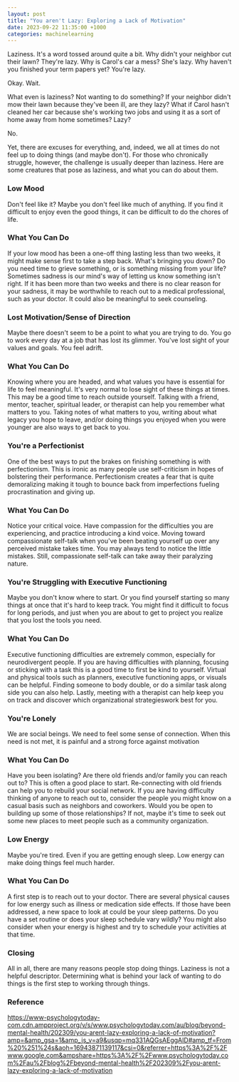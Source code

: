 ```yaml
---
layout: post
title: "You aren't Lazy: Exploring a Lack of Motivation"
date: 2023-09-22 11:35:00 +1000
categories: machinelearning 
---
```


Laziness. It's a word tossed around quite a bit. Why didn't your neighbor cut their lawn? They're lazy. Why is Carol's car a mess? She's lazy. Why haven't you finished your term papers yet? You're lazy.

Okay. Wait.

What even is laziness? Not wanting to do something? If your neighbor didn't mow their lawn because they've been ill, are they lazy? What if Carol hasn't cleaned her car because she's working two jobs and using it as a sort of home away from home sometimes? Lazy?

No.

Yet, there are excuses for everything, and, indeed, we all at times do not feel up to doing things (and maybe don't). For those who chronically struggle, however, the challenge is usually deeper than laziness. Here are some creatures that pose as laziness, and what you can do about them.

### Low Mood

Don't feel like it? Maybe you don't feel like much of anything. If you find it difficult to enjoy even the good things, it can be difficult to do the chores of life.

### What You Can Do

If your low mood has been a one-off thing lasting less than two weeks, it might make sense first to take a step back. What's bringing you down? Do you need time to grieve something, or is something missing from your life? Sometimes sadness is our mind's way of letting us know something isn't right. If it has been more than two weeks and there is no clear reason for your sadness, it may be worthwhile to reach out to a medical professional, such as your doctor. It could also be meaningful to seek counseling.

### Lost Motivation/Sense of Direction

Maybe there doesn't seem to be a point to what you are trying to do. You go to work every day at a job that has lost its glimmer. You've lost sight of your values and goals. You feel adrift.

### What You Can Do

Knowing where you are headed, and what values you have is essential for life to feel meaningful. It's very normal to lose sight of these things at times. This may be a good time to reach outside yourself. Talking with a friend, mentor, teacher, spiritual leader, or therapist can help you remember what matters to you. Taking notes of what matters to you, writing about what legacy you hope to leave, and/or doing things you enjoyed when you were younger are also ways to get back to you.

### You're a Perfectionist

One of the best ways to put the brakes on finishing something is with perfectionism. This is ironic as many people use self-criticism in hopes of bolstering their performance. Perfectionism creates a fear that is quite demoralizing making it tough to bounce back from imperfections fueling procrastination and giving up.

### What You Can Do

Notice your critical voice. Have compassion for the difficulties you are experiencing, and practice introducing a kind voice. Moving toward compassionate self-talk when you've been beating yourself up over any perceived mistake takes time. You may always tend to notice the little mistakes. Still, compassionate self-talk can take away their paralyzing nature.

### You're Struggling with Executive Functioning

Maybe you don't know where to start. Or you find yourself starting so many things at once that it's hard to keep track. You might find it difficult to focus for long periods, and just when you are about to get to project you realize that you lost the tools you need.

### What You Can Do

Executive functioning difficulties are extremely common, especially for neurodivergent people. If you are having difficulties with planning, focusing or sticking with a task this is a good time to first be kind to yourself. Virtual and physical tools such as planners, executive functioning apps, or visuals can be helpful. Finding someone to body double, or do a similar task along side you can also help. Lastly, meeting with a therapist can help keep you on track and discover which organizational strategieswork best for you.

### You're Lonely

We are social beings. We need to feel some sense of connection. When this need is not met, it is painful and a strong force against motivation

### What You Can Do

Have you been isolating? Are there old friends and/or family you can reach out to? This is often a good place to start. Re-connecting with old friends can help you to rebuild your social network. If you are having difficulty thinking of anyone to reach out to, consider the people you might know on a casual basis such as neighbors and coworkers. Would you be open to building up some of those relationships? If not, maybe it's time to seek out some new places to meet people such as a community organization.

### Low Energy

Maybe you're tired. Even if you are getting enough sleep. Low energy can make doing things feel much harder.

### What You Can Do

A first step is to reach out to your doctor. There are several physical causes for low energy such as illness or medication side effects. If those have been addressed, a new space to look at could be your sleep patterns. Do you have a set routine or does your sleep schedule vary wildly? You might also consider when your energy is highest and try to schedule your activities at that time.

### Closing

All in all, there are many reasons people stop doing things. Laziness is not a helpful descriptor. Determining what is behind your lack of wanting to do things is the first step to working through things.

### Reference

https://www-psychologytoday-com.cdn.ampproject.org/v/s/www.psychologytoday.com/au/blog/beyond-mental-health/202309/you-arent-lazy-exploring-a-lack-of-motivation?amp=&amp_gsa=1&amp_js_v=a9&usqp=mq331AQGsAEggAID#amp_tf=From%20%251%24s&aoh=16943871139117&csi=0&referrer=https%3A%2F%2Fwww.google.com&ampshare=https%3A%2F%2Fwww.psychologytoday.com%2Fau%2Fblog%2Fbeyond-mental-health%2F202309%2Fyou-arent-lazy-exploring-a-lack-of-motivation
